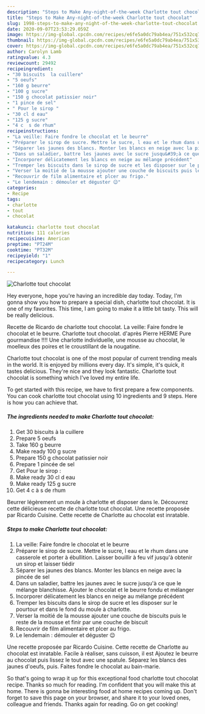 ```yaml
---
description: "Steps to Make Any-night-of-the-week Charlotte tout chocolat"
title: "Steps to Make Any-night-of-the-week Charlotte tout chocolat"
slug: 1998-steps-to-make-any-night-of-the-week-charlotte-tout-chocolat
date: 2020-09-07T23:53:29.059Z
image: https://img-global.cpcdn.com/recipes/e6fe5a0dc79ab4ea/751x532cq70/charlotte-tout-chocolat-photo-principale-de-la-recette.jpg
thumbnail: https://img-global.cpcdn.com/recipes/e6fe5a0dc79ab4ea/751x532cq70/charlotte-tout-chocolat-photo-principale-de-la-recette.jpg
cover: https://img-global.cpcdn.com/recipes/e6fe5a0dc79ab4ea/751x532cq70/charlotte-tout-chocolat-photo-principale-de-la-recette.jpg
author: Carolyn Lamb
ratingvalue: 4.3
reviewcount: 29492
recipeingredient:
- "30 biscuits  la cuillere"
- "5 oeufs"
- "160 g beurre"
- "100 g sucre"
- "150 g chocolat patissier noir"
- "1 pince de sel"
- " Pour le sirop "
- "30 cl d eau"
- "125 g sucre"
- "4 c  s de rhum"
recipeinstructions:
- "La veille: Faire fondre le chocolat et le beurre"
- "Préparer le sirop de sucre. Mettre le sucre, l eau et le rhum dans une casserole et porter à ébullition. Laisser bouillir à feu vif jusqu&#39;à obtenir un sirop et laisser tiédir"
- "Séparer les jaunes des blancs. Monter les blancs en neige avec la pincée de sel"
- "Dans un saladier, battre les jaunes avec le sucre jusqu&#39;à ce que le mélange blanchisse. Ajouter le chocolat et le beurre fondu et mélanger"
- "Incorporer délicatement les blancs en neige au mélange précédent"
- "Tremper les biscuits dans le sirop de sucre et les disposer sur le pourtour et dans le fond du moule à charlotte."
- "Verser la moitié de la mousse ajouter une couche de biscuits puis le reste de la mousse et finir par une couche de biscuit"
- "Recouvrir de film alimentaire et plcer au frigo."
- "Le lendemain : démouler et déguster 😉"
categories:
- Recipe
tags:
- charlotte
- tout
- chocolat

katakunci: charlotte tout chocolat 
nutrition: 111 calories
recipecuisine: American
preptime: "PT24M"
cooktime: "PT32M"
recipeyield: "1"
recipecategory: Lunch

---
```



![Charlotte tout chocolat](https://img-global.cpcdn.com/recipes/e6fe5a0dc79ab4ea/751x532cq70/charlotte-tout-chocolat-photo-principale-de-la-recette.jpg)

Hey everyone, hope you're having an incredible day today. Today, I'm gonna show you how to prepare a special dish, charlotte tout chocolat. It is one of my favorites. This time, I am going to make it a little bit tasty. This will be really delicious.

Recette de Ricardo de charlotte tout chocolat. La veille: Faire fondre le chocolat et le beurre. Charlotte tout chocolat. d&#39;après Pierre HERME Pure gourmandise !!!! Une charlotte individuelle, une mousse au chocolat, le moelleux des poires et le croustillant de la nougatine.

Charlotte tout chocolat is one of the most popular of current trending meals in the world. It is enjoyed by millions every day. It's simple, it's quick, it tastes delicious. They're nice and they look fantastic. Charlotte tout chocolat is something which I've loved my entire life.


To get started with this recipe, we have to first prepare a few components. You can cook charlotte tout chocolat using 10 ingredients and 9 steps. Here is how you can achieve that.

<!--inarticleads1-->

##### The ingredients needed to make Charlotte tout chocolat:

1. Get 30 biscuits à la cuillere
1. Prepare 5 oeufs
1. Take 160 g beurre
1. Make ready 100 g sucre
1. Prepare 150 g chocolat patissier noir
1. Prepare 1 pincée de sel
1. Get  Pour le sirop :
1. Make ready 30 cl d eau
1. Make ready 125 g sucre
1. Get 4 c à s de rhum


Beurrer légèrement un moule à charlotte et disposer dans le. Découvrez cette délicieuse recette de charlotte tout chocolat. Une recette proposée par Ricardo Cuisine. Cette recette de Charlotte au chocolat est inratable. 

<!--inarticleads2-->

##### Steps to make Charlotte tout chocolat:

1. La veille: Faire fondre le chocolat et le beurre
1. Préparer le sirop de sucre. Mettre le sucre, l eau et le rhum dans une casserole et porter à ébullition. Laisser bouillir à feu vif jusqu&#39;à obtenir un sirop et laisser tiédir
1. Séparer les jaunes des blancs. Monter les blancs en neige avec la pincée de sel
1. Dans un saladier, battre les jaunes avec le sucre jusqu&#39;à ce que le mélange blanchisse. Ajouter le chocolat et le beurre fondu et mélanger
1. Incorporer délicatement les blancs en neige au mélange précédent
1. Tremper les biscuits dans le sirop de sucre et les disposer sur le pourtour et dans le fond du moule à charlotte.
1. Verser la moitié de la mousse ajouter une couche de biscuits puis le reste de la mousse et finir par une couche de biscuit
1. Recouvrir de film alimentaire et plcer au frigo.
1. Le lendemain : démouler et déguster 😉


Une recette proposée par Ricardo Cuisine. Cette recette de Charlotte au chocolat est inratable. Facile à réaliser, sans cuisson, il est Ajoutez le beurre au chocolat puis lissez le tout avec une spatule. Séparez les blancs des jaunes d&#39;oeufs, puis. Faites fondre le chocolat au bain-marie. 

So that's going to wrap it up for this exceptional food charlotte tout chocolat recipe. Thanks so much for reading. I'm confident that you will make this at home. There is gonna be interesting food at home recipes coming up. Don't forget to save this page on your browser, and share it to your loved ones, colleague and friends. Thanks again for reading. Go on get cooking!
